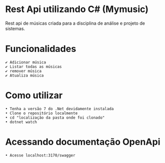 # Rest Api utilizando C# (Mymusic)

Rest api de músicas criada para a disciplina de análise e projeto de sistemas.

# Funcionalidades

    ✔️ Adicionar música
    ✔️ Listar todas as músicas
    ✔️ remover música
    ✔️ Atualiza música

# Como utilizar

    • Tenha a versão 7 do .Net devidamente instalada
    • Clone o repositório localmente
    • cd "localização da pasta onde foi clonado"
    • dotnet watch

# Acessando documentação OpenApi

    • Acesse localhost:3170/swagger